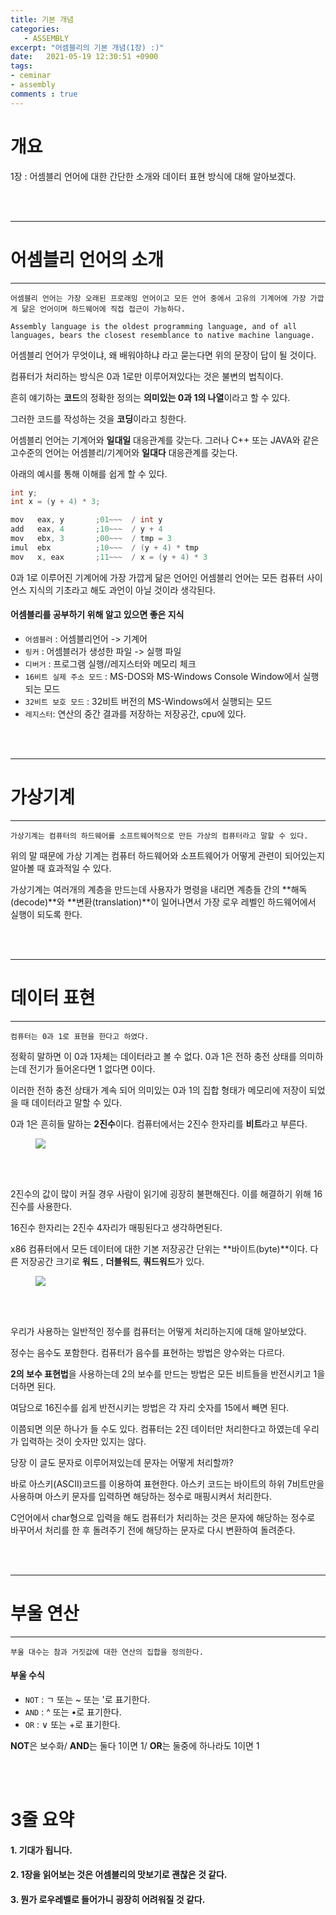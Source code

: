```yaml
---
title: 기본 개념
categories: 
   - ASSEMBLY
excerpt: "어셈블리의 기본 개념(1장) :)"
date:   2021-05-19 12:30:51 +0900
tags:
- ceminar
- assembly
comments : true
---
```


# 개요
1장 : 어셈블리 언어에 대한 간단한 소개와 데이터 표현 방식에 대해 알아보겠다.


<br />
<br />


---

# 어셈블리 언어의 소개

---

`어셈블리 언어는 가장 오래된 프로래밍 언어이고 모든 언어 중에서 고유의 기계어에 가장 가깝게 닮은 언어이며 하드웨어에 직접 접근이 가능하다.`

`Assembly language is the oldest programming language, and of all languages, bears the closest resemblance to native machine language.`

어셈블리 언어가 무엇이냐, 왜 배워야하냐 라고 묻는다면 위의 문장이 답이 될 것이다. 

컴퓨터가 처리하는 방식은 0과 1로만 이루어져있다는 것은 불변의 법칙이다. 

흔히 얘기하는 **코드**의 정확한 정의는 **의미있는 0과 1의 나열**이라고 할 수 있다.

그러한 코드를 작성하는 것을 **코딩**이라고 칭한다.

어셈블리 언어는 기계어와 **일대일** 대응관계를 갖는다. 그러나 C++ 또는 JAVA와 같은 고수준의 언어는 어셈블리/기계어와 **일대다** 대응관계를 갖는다.

아래의 예시를 통해 이해를 쉽게 할 수 있다.

```c
int y;
int x = (y + 4) * 3;
```

```c
mov   eax, y       ;01~~~  / int y
add   eax, 4       ;10~~~  / y + 4
mov   ebx, 3       ;00~~~  / tmp = 3
imul  ebx          ;10~~~  / (y + 4) * tmp
mov   x, eax       ;11~~~  / x = (y + 4) * 3
```

0과 1로 이루어진 기계어에 가장 가깝게 닮은 언어인 어셈블리 언어는 모든 컴퓨터 사이언스 지식의 기초라고 해도 과언이 아닐 것이라 생각된다.

#### 어셈블리를 공부하기 위해 알고 있으면 좋은 지식
* `어셈블러` : 어셈블리언어 -> 기계어
* `링커` : 어셈블러가 생성한 파일 -> 실행 파일
* `디버거` : 프로그램 실행//레지스터와 메모리 체크
* `16비트 실제 주소 모드` : MS-DOS와 MS-Windows Console Window에서 실행되는 모드
* `32비트 보호 모드` : 32비트 버전의 MS-Windows에서 실행되는 모드
* `레지스터`: 연산의 중간 결과를 저장하는 저장공간, cpu에 있다.

<br />
<br />


---

# 가상기계

---

`가상기계는 컴퓨터의 하드웨어를 소프트웨어적으로 만든 가상의 컴퓨터라고 말할 수 있다.`

위의 말 때문에 가상 기계는 컴퓨터 하드웨어와 소프트웨어가 어떻게 관련이 되어있는지 알아볼 때 효과적일 수 있다.

가상기계는 여러개의 계층을 만드는데 사용자가 명령을 내리면 계층들 간의 **해독(decode)**와 **변환(translation)**이 일어나면서 가장 로우 레벨인 하드웨어에서 실행이 되도록 한다.

<br />
<br />

---

# 데이터 표현

---

`컴퓨터는 0과 1로 표현을 한다고 하였다. `

정확히 말하면 이 0과 1자체는 데이터라고 볼 수 없다. 0과 1은 전하 충전 상태를 의미하는데 전기가 들어온다면 1 없다면 0이다.

이러한 전하 충전 상태가 계속 되어 의미있는 0과 1의 집합 형태가 메모리에 저장이 되었을 때 데이터라고 말할 수 있다.

0과 1은 흔히들 말하는 **2진수**이다. 컴퓨터에서는 2진수 한자리를 **비트**라고 부른다.

<figure>
	<a href="https://user-images.githubusercontent.com/79088896/118757107-54ff5180-b8a7-11eb-9169-f4d5c5ccab99.png">
		<img src="https://user-images.githubusercontent.com/79088896/118757107-54ff5180-b8a7-11eb-9169-f4d5c5ccab99.png" class="w8" />
	</a>
</figure>


<br />
<br />

2진수의 값이 많이 커질 경우 사람이 읽기에 굉장히 불편해진다. 이를 해결하기 위해 16진수를 사용한다.

16진수 한자리는 2진수 4자리가 매핑된다고 생각하면된다. 

x86 컴퓨터에서 모든 데이터에 대한 기본 저장공간 단위는 **바이트(byte)**이다. 다른 저장공간 크기로 **워드** , **더블워드**, **쿼드워드**가 있다.

<figure>
	<a href="https://user-images.githubusercontent.com/79088896/118757735-a0662f80-b8a8-11eb-91fb-9d5ce859f1f1.png">
		<img src="https://user-images.githubusercontent.com/79088896/118757735-a0662f80-b8a8-11eb-91fb-9d5ce859f1f1.png" class="w8" />
	</a>
</figure>
<br />
<br />

우리가 사용하는 일반적인 정수를 컴퓨터는 어떻게 처리하는지에 대해 알아보았다.

정수는 음수도 포함한다. 컴퓨터가 음수를 표현하는 방법은 양수와는 다르다. 

**2의 보수 표현법**을 사용하는데 2의 보수를 만드는 방법은 모든 비트들을 반전시키고 1을 더하면 된다.

여담으로 16진수를 쉽게 반전시키는 방법은 각 자리 숫자를 15에서 빼면 된다.

이쯤되면 의문 하나가 들 수도 있다. 컴퓨터는 2진 데이터만 처리한다고 하였는데 우리가 입력하는 것이 숫자만 있지는 않다.

당장 이 글도 문자로 이루어져있는데 문자는 어떻게 처리할까?

바로 아스키(ASCII)코드를 이용하여 표현한다. 아스키 코드는 바이트의 하위 7비트만을 사용하며 아스키 문자를 입력하면 해당하는 정수로 매핑시켜서 처리한다.

C언어에서 char형으로 입력을 해도 컴퓨터가 처리하는 것은 문자에 해당하는 정수로 바꾸어서 처리를 한 후 돌려주기 전에 해당하는 문자로 다시 변환하여 돌려준다.


<br />
<br />

---

# 부울 연산

---

`부울 대수는 참과 거짓값에 대한 연산의 집합을 정의한다.`

#### 부울 수식

* `NOT` : ㄱ 또는  ~ 또는 '로 표기한다.
* `AND` : ^ 또는 •로 표기한다.
* `OR`  : ∨ 또는  +로 표기한다.

**NOT**은 보수화/ **AND**는 둘다 1이면 1/ **OR**는 둘중에 하나라도 1이면 1

<br />
<br />


# 3줄 요약

#### 1. 기대가 됩니다.
#### 2. 1장을 읽어보는 것은 어셈블리의 맛보기로 괜찮은 것 같다.
#### 3. 뭔가 로우레벨로 들어가니 굉장히 어려워질 것 같다.
